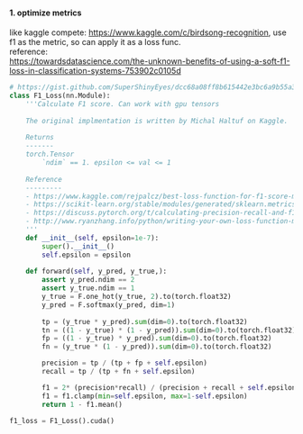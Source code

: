 #### 1. optimize metrics 
like kaggle compete: https://www.kaggle.com/c/birdsong-recognition, use f1 as the metric, so can apply it as a loss func.  
reference:   
https://towardsdatascience.com/the-unknown-benefits-of-using-a-soft-f1-loss-in-classification-systems-753902c0105d
```python
# https://gist.github.com/SuperShinyEyes/dcc68a08ff8b615442e3bc6a9b55a354
class F1_Loss(nn.Module):
    '''Calculate F1 score. Can work with gpu tensors
    
    The original implmentation is written by Michal Haltuf on Kaggle.
    
    Returns
    -------
    torch.Tensor
        `ndim` == 1. epsilon <= val <= 1
    
    Reference
    ---------
    - https://www.kaggle.com/rejpalcz/best-loss-function-for-f1-score-metric
    - https://scikit-learn.org/stable/modules/generated/sklearn.metrics.f1_score.html#sklearn.metrics.f1_score
    - https://discuss.pytorch.org/t/calculating-precision-recall-and-f1-score-in-case-of-multi-label-classification/28265/6
    - http://www.ryanzhang.info/python/writing-your-own-loss-function-module-for-pytorch/
    '''
    def __init__(self, epsilon=1e-7):
        super().__init__()
        self.epsilon = epsilon
        
    def forward(self, y_pred, y_true,):
        assert y_pred.ndim == 2
        assert y_true.ndim == 1
        y_true = F.one_hot(y_true, 2).to(torch.float32)
        y_pred = F.softmax(y_pred, dim=1)
        
        tp = (y_true * y_pred).sum(dim=0).to(torch.float32)
        tn = ((1 - y_true) * (1 - y_pred)).sum(dim=0).to(torch.float32)
        fp = ((1 - y_true) * y_pred).sum(dim=0).to(torch.float32)
        fn = (y_true * (1 - y_pred)).sum(dim=0).to(torch.float32)

        precision = tp / (tp + fp + self.epsilon)
        recall = tp / (tp + fn + self.epsilon)

        f1 = 2* (precision*recall) / (precision + recall + self.epsilon)
        f1 = f1.clamp(min=self.epsilon, max=1-self.epsilon)
        return 1 - f1.mean()

f1_loss = F1_Loss().cuda()
```
